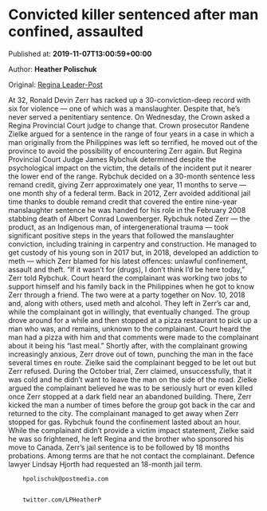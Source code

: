 
# Convicted killer sentenced after man confined, assaulted

Published at: **2019-11-07T13:00:59+00:00**

Author: **Heather Polischuk**

Original: [Regina Leader-Post](https://leaderpost.com/news/crime/convicted-killer-sentenced-after-man-confined-assaulted)

At 32, Ronald Devin Zerr has racked up a 30-conviction-deep record with six for violence — one of which was a manslaughter. Despite that, he’s never served a penitentiary sentence.
On Wednesday, the Crown asked a Regina Provincial Court judge to change that.
Crown prosecutor Randene Zielke argued for a sentence in the range of four years in a case in which a man originally from the Philippines was left so terrified, he moved out of the province to avoid the possibility of encountering Zerr again.
But Regina Provincial Court Judge James Rybchuk determined despite the psychological impact on the victim, the details of the incident put it nearer the lower end of the range. Rybchuk decided on a 30-month sentence less remand credit, giving Zerr approximately one year, 11 months to serve — one month shy of a federal term.
Back in 2012, Zerr avoided additional jail time thanks to double remand credit that covered the entire nine-year manslaughter sentence he was handed for his role in the February 2008 stabbing death of Albert Conrad Lowenberger.
Rybchuk noted Zerr — the product, as an Indigenous man, of intergenerational trauma — took significant positive steps in the years that followed the manslaughter conviction, including training in carpentry and construction. He managed to get custody of his young son in 2017 but, in 2018, developed an addiction to meth — which Zerr blamed for his latest offences: unlawful confinement, assault and theft.
“If it wasn’t for (drugs), I don’t think I’d be here today,” Zerr told Rybchuk.
Court heard the complainant was working two jobs to support himself and his family back in the Philippines when he got to know Zerr through a friend. The two were at a party together on Nov. 10, 2018 and, along with others, used meth and alcohol. They left in Zerr’s car and, while the complainant got in willingly, that eventually changed.
The group drove around for a while and then stopped at a pizza restaurant to pick up a man who was, and remains, unknown to the complainant. Court heard the man had a pizza with him and that comments were made to the complainant about it being his “last meal.”
Shortly after, with the complainant growing increasingly anxious, Zerr drove out of town, punching the man in the face several times en route. Zielke said the complainant begged to be let out but Zerr refused. During the October trial, Zerr claimed, unsuccessfully, that it was cold and he didn’t want to leave the man on the side of the road.
Zielke argued the complainant believed he was to be seriously hurt or even killed once Zerr stopped at a dark field near an abandoned building. There, Zerr kicked the man a number of times before the group got back in the car and returned to the city. The complainant managed to get away when Zerr stopped for gas. Rybchuk found the confinement lasted about an hour.
While the complainant didn’t provide a victim impact statement, Zielke said he was so frightened, he left Regina and the brother who sponsored his move to Canada.
Zerr’s jail sentence is to be followed by 18 months probations. Among terms are that he not contact the complainant.
Defence lawyer Lindsay Hjorth had requested an 18-month jail term.

        hpolischuk@postmedia.com
      

        twitter.com/LPHeatherP
      

